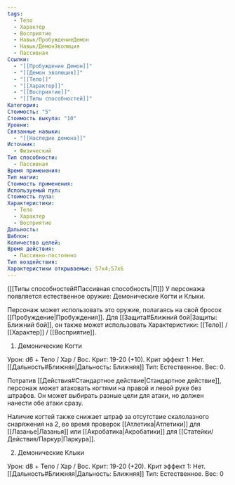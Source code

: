 ```yaml
---
tags:
  - Тело
  - Характер
  - Восприятие
  - Навык/ПробуждениеДемон
  - Навык/ДемонЭволюция
  - Пассивная
Ссылки:
  - "[[Пробуждение Демон]]"
  - "[[Демон эволюция]]"
  - "[[Тело]]"
  - "[[Характер]]"
  - "[[Восприятие]]"
  - "[[Типы способностей]]"
Категория: 
Стоимость: "5"
Стоимость выкупа: "10"
Уровни: 
Связанные навыки:
  - "[[Наследие демона]]"
Источник:
  - Физический
Тип способности:
  - Пассивная
Время применения: 
Тип магии: 
Стоимость применения: 
Используемый пул: 
Стоимость пула: 
Характеристики:
  - Тело
  - Характер
  - Восприятие
Дальность: 
Шаблон: 
Количество целей: 
Время действия:
  - Пассивно-постоянно
Тип воздействия: 
Характеристики открываемые: 57x4;57x6
---
```

([[Типы способностей#Пассивная способность|П]]) У персонажа появляется естественное оружие: Демонические Когти и Клыки.

Персонаж может использовать это оружие, полагаясь на свой бросок [[Пробуждение|Пробуждения]]. Для [[Защита#Ближний бой|Защиты: Ближний бой]], он также может использовать Характеристики: [[Тело]] / [[Характер]] / [[Восприятие]]. 

1. Демонические Когти

Урон: d6 + Тело / Хар / Вос. Крит: 19-20 (+10). Крит эффект 1: Нет. [[Дальность#Ближняя|Дальность: Ближняя]] Тип: Естественное. Вес: 0.

Потратив [[Действия#Стандартное действие|Стандартное действие]], персонаж может атаковать когтями на правой и левой руке без штрафов. Он может выбирать разные цели для атаки, но должен нанести обе атаки сразу. 

Наличие когтей также снижает штраф за отсутствие скалолазного снаряжения на 2, во время проверок [[Атлетика|Атлетики]] для [[Лазанье|Лазанья]] или [[Акробатика|Акробатики]] для [[Статейки/Действия/Паркур|Паркура]].

2. Демонические Клыки

Урон: d8 + Тело / Хар / Вос. Крит: 19-20 (+20). Крит эффект 1: Нет. [[Дальность#Ближняя|Дальность: Ближняя]] Тип: Естественное. Вес: 0